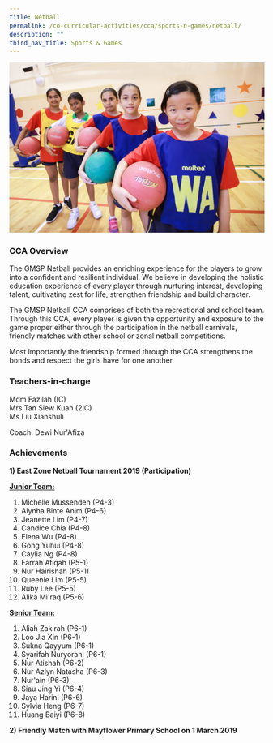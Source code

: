 ```yaml
---
title: Netball
permalink: /co-curricular-activities/cca/sports-n-games/netball/
description: ""
third_nav_title: Sports & Games
---
```

![](/images/IMG_7633.jpg)

### CCA Overview
The GMSP Netball provides an enriching experience for the players to grow into a confident and resilient individual. We believe in developing the holistic education experience of every player through nurturing interest, developing talent, cultivating zest for life, strengthen friendship and build character.

The GMSP Netball CCA comprises of both the recreational and school team. Through this CCA, every player is given the opportunity and exposure to the game proper either through the participation in the netball carnivals, friendly matches with other school or zonal netball competitions.

Most importantly the friendship formed through the CCA strengthens the bonds and respect the girls have for one another. 

### Teachers-in-charge

Mdm Fazilah (IC) <br>
Mrs Tan Siew Kuan (2IC) <br>
Ms Liu Xianshuli

Coach: Dewi Nur'Afiza

### Achievements

**1) East Zone Netball Tournament 2019 (Participation)** 

<u><strong>Junior Team:</strong></u><br>
1. Michelle Mussenden (P4-3) 
2. Alynha Binte Anim (P4-6)
3. Jeanette Lim (P4-7)
4. Candice Chia (P4-8)
5. Elena Wu (P4-8)
6. Gong Yuhui (P4-8)
7. Caylia Ng (P4-8)
8. Farrah Atiqah (P5-1)
9. Nur Hairishah (P5-1)
10. Queenie Lim (P5-5)
11. Ruby Lee (P5-5)
12. Alika Mi'raq (P5-6)

<u><strong>Senior Team:</strong></u> <br>
1. Aliah Zakirah (P6-1)
2. Loo Jia Xin (P6-1)
3. Sukna Qayyum (P6-1)
4. Syarifah Nuryorani (P6-1)
5. Nur Atishah (P6-2)
6. Nur Azlyn Natasha (P6-3)
7. Nur'ain (P6-3)
8. Siau Jing Yi (P6-4)
9. Jaya Harini (P6-6)
10. Sylvia Heng (P6-7)
11. Huang Baiyi (P6-8) 

**2) Friendly Match with Mayflower Primary School on 1 March 2019**